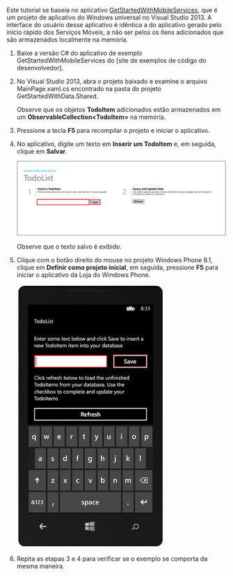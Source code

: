 
Este tutorial se baseia no aplicativo [GetStartedWithMobileServices](http://go.microsoft.com/fwlink/p/?LinkID=510826), que é um projeto de aplicativo do Windows universal no Visual Studio 2013. A interface do usuário desse aplicativo é idêntica a do aplicativo gerado pelo início rápido dos Serviços Móveis, a não ser pelos os itens adicionados que são armazenados localmente na memória.

1. Baixe a versão C# do aplicativo de exemplo GetStartedWithMobileServices do [site de exemplos de código do desenvolvedor]. 

2. No Visual Studio 2013, abra o projeto baixado e examine o arquivo MainPage.xaml.cs encontrado na pasta do projeto GetStartedWithData.Shared.

   	Observe que os objetos **TodoItem** adicionados estão armazenados em um **ObservableCollection&lt;TodoItem&gt;** na memória.

3. Pressione a tecla **F5** para recompilar o projeto e iniciar o aplicativo.

4. No aplicativo, digite um texto em **Inserir um TodoItem** e, em seguida, clique em **Salvar**.

   	![](./media/mobile-services-windows-universal-dotnet-download-project/mobile-quickstart-startup.png)

   	Observe que o texto salvo é exibido.

5. Clique com o botão direito do mouse no projeto Windows Phone 8.1, clique em **Definir como projeto inicial**, em seguida, pressione **F5** para iniciar o aplicativo da Loja do Windows Phone.

	![](./media/mobile-services-windows-universal-dotnet-download-project/mobile-quickstart-startup-wp8.png)

6. Repita as etapas 3 e 4 para verificar se o exemplo se comporta da mesma maneira.
<!--HONumber=54-->